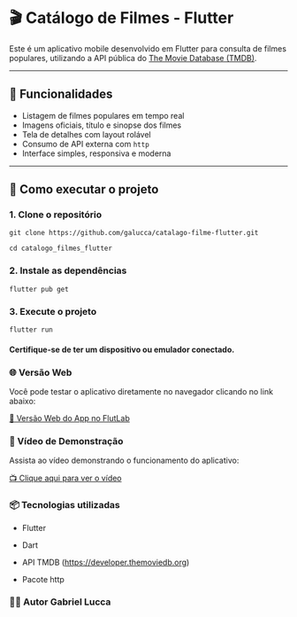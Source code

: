 # 🎬 Catálogo de Filmes - Flutter

Este é um aplicativo mobile desenvolvido em Flutter para consulta de filmes populares, utilizando a API pública do [The Movie Database (TMDB)](https://www.themoviedb.org/).

---

## 📱 Funcionalidades

- Listagem de filmes populares em tempo real
- Imagens oficiais, título e sinopse dos filmes
- Tela de detalhes com layout rolável
- Consumo de API externa com `http`
- Interface simples, responsiva e moderna

---

## 🚀 Como executar o projeto

### 1. Clone o repositório

```
git clone https://github.com/galucca/catalago-filme-flutter.git
```
```
cd catalogo_filmes_flutter
```
### 2. Instale as dependências
```
flutter pub get
```
### 3. Execute o projeto
```
flutter run
```
#### Certifique-se de ter um dispositivo ou emulador conectado.

### 🌐 Versão Web
Você pode testar o aplicativo diretamente no navegador clicando no link abaixo:

[🔗 Versão Web do App no FlutLab](https://catalago-filme-flutter.vercel.app)

### 🎥 Vídeo de Demonstração
Assista ao vídeo demonstrando o funcionamento do aplicativo:

[📺 Clique aqui para ver o vídeo](https://drive.google.com/file/d/1CNcPJOUrdBmeQj1u_oi_7fjXRNFQWAFc/view?usp=drivesdk)

### 📦 Tecnologias utilizadas
- Flutter

- Dart

- API TMDB (https://developer.themoviedb.org)

- Pacote http

### 🧑‍💻 Autor Gabriel Lucca
